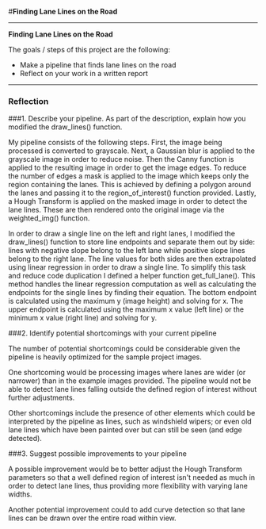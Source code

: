 #**Finding Lane Lines on the Road** 

---

**Finding Lane Lines on the Road**

The goals / steps of this project are the following:
* Make a pipeline that finds lane lines on the road
* Reflect on your work in a written report


[//]: # (Image References)

[image1]: ./examples/grayscale.jpg "Grayscale"

---

### Reflection

###1. Describe your pipeline. As part of the description, explain how you modified the draw_lines() function.

My pipeline consists of the following steps. First, the image being processed is converted to grayscale. Next, a Gaussian blur is applied to the grayscale image in order to reduce noise. Then the Canny function is applied to the resulting image in order to get the image edges. To reduce the number of edges a mask is applied to the image which keeps only the region containing the lanes. This is achieved by defining a polygon around the lanes and passing it to the region_of_interest() function provided. Lastly, a Hough Transform is applied on the masked image in order to detect the lane lines. These are then rendered onto the original image via the weighted_img() function.


In order to draw a single line on the left and right lanes, I modified the draw_lines() function to store line endpoints and separate them out by side: lines with negative slope belong to the left lane while positive slope lines belong to the right lane. The line values for both sides are then extrapolated using linear regression in order to draw a single line. To simplify this task and reduce code duplication I defined a helper function get_full_lane(). This method handles the linear regression computation as well as calculating the endpoints for the single lines by finding their equation. The bottom endpoint is calculated using the maximum y (image height) and solving for x. The upper endpoint is calculated using the maximum x value (left line) or the minimum x value (right line) and solving for y.


###2. Identify potential shortcomings with your current pipeline

The number of potential shortcomings could be considerable given the pipeline is heavily optimized for the sample project images.

One shortcoming would be processing images where lanes are wider (or narrower) than in the example images provided. The pipeline would not be able to detect lane lines falling outside the defined region of interest without further adjustments.

Other shortcomings include the presence of other elements which could be interpreted by the pipeline as lines, such as windshield wipers; or even old lane lines which have been painted over but can still be seen (and edge detected). 


###3. Suggest possible improvements to your pipeline

A possible improvement would be to better adjust the Hough Transform parameters so that a well defined region of interest isn't needed as much in order to detect lane lines, thus providing more flexibility with varying lane widths.

Another potential improvement could to add curve detection so that lane lines can be drawn over the entire road within view.
